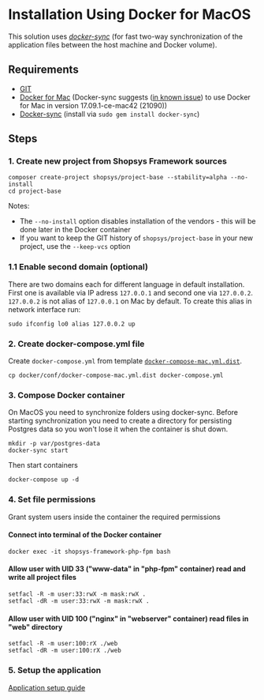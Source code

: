 # Installation Using Docker for MacOS

This solution uses [*docker-sync*](http://docker-sync.io/) (for fast two-way synchronization of the application files between the host machine and Docker volume).

## Requirements
* [GIT](https://git-scm.com/book/en/v2/Getting-Started-Installing-Git)
* [Docker for Mac](https://docs.docker.com/engine/installation/) (Docker-sync suggests ([in known issue](https://github.com/EugenMayer/docker-sync/issues/517)) to use Docker for Mac in version 17.09.1-ce-mac42 (21090)) 
* [Docker-sync](http://docker-sync.io/) (install via `sudo gem install docker-sync`)

## Steps
### 1. Create new project from Shopsys Framework sources
```
composer create-project shopsys/project-base --stability=alpha --no-install
cd project-base
```
Notes: 
- The `--no-install` option disables installation of the vendors - this will be done later in the Docker container
- If you want to keep the GIT history of `shopsys/project-base` in your new project, use the `--keep-vcs` option

### 1.1 Enable second domain (optional)
There are two domains each for different language in default installation. First one is available via IP adress `127.0.O.1` and second one via `127.0.0.2`.
`127.0.0.2` is not alias of `127.0.0.1` on Mac by default. To create this alias in network interface run:
```
sudo ifconfig lo0 alias 127.0.0.2 up
```

### 2. Create docker-compose.yml file
Create `docker-compose.yml` from template [`docker-compose-mac.yml.dist`](../../../project-base/docker/conf/docker-compose-mac.yml.dist).
```
cp docker/conf/docker-compose-mac.yml.dist docker-compose.yml
```

### 3. Compose Docker container
On MacOS you need to synchronize folders using docker-sync.
Before starting synchronization you need to create a directory for persisting Postgres data so you won't lose it when the container is shut down.
```
mkdir -p var/postgres-data
docker-sync start
```

Then start containers
```
docker-compose up -d
```

### 4. Set file permissions
Grant system users inside the container the required permissions
#### Connect into terminal of the Docker container
```
docker exec -it shopsys-framework-php-fpm bash
```

#### Allow user with UID 33 ("www-data" in "php-fpm" container) read and write all project files
```
setfacl -R -m user:33:rwX -m mask:rwX .
setfacl -dR -m user:33:rwX -m mask:rwX .
```

#### Allow user with UID 100 ("nginx" in "webserver" container) read files in "web" directory
```
setfacl -R -m user:100:rX ./web
setfacl -dR -m user:100:rX ./web
```

### 5. Setup the application
[Application setup guide](installation-using-docker-application-setup.md)